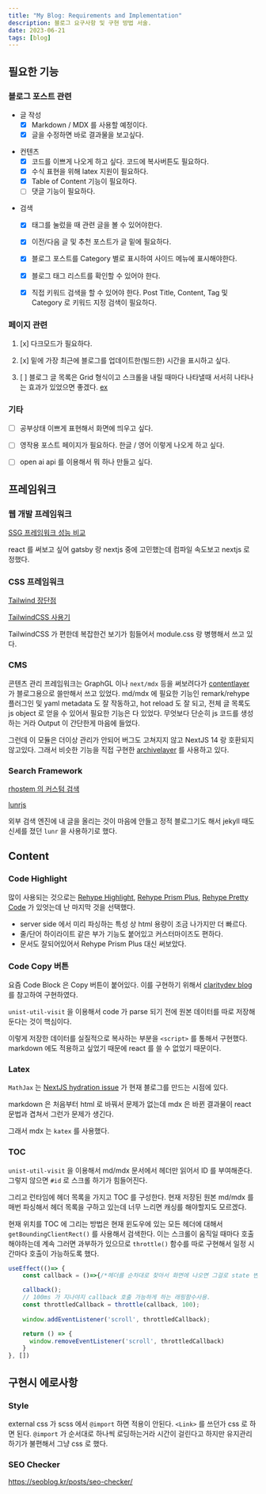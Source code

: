```yaml
---
title: "My Blog: Requirements and Implementation"
description: 블로그 요구사항 및 구현 방법 서술.
date: 2023-06-21
tags: [blog]
---
```


## 필요한 기능


### 블로그 포스트 관련

+ 글 작성
  + [x] Markdown / MDX 를 사용할 예정이다.
  + [x] 글을 수정하면 바로 결과물을 보고싶다.

- 컨텐츠
  - [x] 코드를 이쁘게 나오게 하고 싶다. 코드에 복사버튼도 필요하다.
  - [x] 수식 표현을 위해 latex 지원이 필요하다.
  - [x] Table of Content 기능이 필요하다.
  - [ ] 댓글 기능이 필요하다.

+ 검색
  + [x] 태그를 눌렀을 때 관련 글을 볼 수 있어야한다.
  + [x] 이전/다음 글 및 추천 포스트가 글 밑에 필요하다.
  + [x] 블로그 포스트를 Category 별로 표시하여 사이드 메뉴에 표시해야한다.
  + [x] 블로그 태그 리스트를 확인할 수 있어야 한다.
  + [x] 직접 키워드 검색을 할 수 있어야 한다. Post Title, Content, Tag 및 Category 로 키워드 지정 검색이 필요하다.



### 페이지 관련

1. [x] 다크모드가 필요하다.

2. [x] 밑에 가장 최근에 블로그를 업데이트한(빌드한) 시간을 표시하고 싶다. 

3. [ ] 블로그 글 목록은 Grid 형식이고 스크롤을 내릴 때마다 나타낼때 서서히 나타나는 효과가 있었으면 좋겠다. [ex](https://blog.itcode.dev/comments)



### 기타

+ [ ] 공부상태 이쁘게 표현해서 화면에 띄우고 싶다. 
+ [ ] 영작용 포스트 페이지가 필요하다. 한글 / 영어 이렇게 나오게 하고 싶다.
+ [ ] open ai api 를 이용해서 뭐 하나 만들고 싶다.




## 프레임워크

### 웹 개발 프레임워크

[SSG 프레임워크 성능 비교](https://css-tricks.com/comparing-static-site-generator-build-times/)

react 를 써보고 싶어 gatsby 랑 nextjs 중에 고민했는데 컴파일 속도보고 nextjs 로 정했다.


### CSS 프레임워크

[Tailwind 장단점](https://ykss.netlify.app/translation/the_pros_and_cons_of_tailwindcss/)

[TailwindCSS 사용기](https://fe-developers.kakaoent.com/2022/220303-tailwind-tips/)

TailwindCSS 가 편한데 복잡한건 보기가 힘들어서 module.css 랑 병행해서 쓰고 있다.


### CMS

콘텐츠 관리 프레임워크는 GraphGL 이나 ```next/mdx``` 등을 써보려다가 [contentlayer](https://www.contentlayer.dev/) 가 블로그용으로 쓸만해서 쓰고 있었다. md/mdx 에 필요한 기능인 remark/rehype 플러그인 및 yaml metadata 도 잘 작동하고, hot reload 도 잘 되고, 전체 글 목록도 js object 로 얻을 수 있어서 필요한 기능은 다 있었다. 무엇보다 단순히 js 코드를 생성하는 거라 Output 이 간단한게 마음에 들었다.

그런데 이 모듈은 더이상 관리가 안되어 버그도 고쳐지지 않고 NextJS 14 랑 호환되지 않고있다. 그래서 비슷한 기능을 직접 구현한 [archivelayer](https://www.npmjs.com/package/archivelayer) 를 사용하고 있다.


### Search Framework

[rhostem 의 커스텀 검색](https://blog.rhostem.com/posts/2018-08-23-blog-search)

[lunrjs](https://lunrjs.com/)

외부 검색 엔진에 내 글을 올리는 것이 마음에 안들고 정적 블로그기도 해서 jekyll 때도 신세를 졌던 ```lunr``` 을 사용하기로 했다.


## Content

### Code Highlight

많이 사용되는 것으로는
[Rehype Highlight](https://www.npmjs.com/package/rehype-highlight), 
[Rehype Prism Plus](https://www.npmjs.com/package/rehype-prism-plus), 
[Rehype Pretty Code](https://rehype-pretty-code.netlify.app/)
가 있엇는데 난 마지막 것을 선택했다.
+ server side 에서 미리 파싱하는 특성 상 html 용량이 조금 나가지만 더 빠르다.
+ 줄/단어 하이라이트 같은 부가 기능도 붙어있고 커스터마이즈도 편하다.
+ 문서도 잘되어있어서 Rehype Prism Plus 대신 써보았다. 

### Code Copy 버튼

요즘 Code Block 은 Copy 버튼이 붙어있다. 이를 구현하기 위해서 [claritydev blog](https://claritydev.net/blog/copy-to-clipboard-button-nextjs-mdx-rehype) 를 참고하여 구현하였다.

```unist-util-visit``` 을 이용해서 code 가 parse 되기 전에 원본 데이터를 따로 저장해둔다는 것이 핵심이다.

이렇게 저장한 데이터를 실질적으로 복사하는 부분을 ```<script>``` 를 통해서 구현했다. markdown 에도 적용하고 싶었기 때문에 react 를 쓸 수 없었기 때문이다.

### Latex

```MathJax``` 는 [NextJS hydration issue](https://github.com/remarkjs/remark-math/issues/80) 가 현재 블로그를 만드는 시점에 있다. 

markdown 은 처음부터 html 로 바꿔서 문제가 없는데 mdx 은 바뀐 결과물이 react 문법과 겹쳐서 그런가 문제가 생긴다.

그래서 mdx 는 ```katex``` 를 사용했다.



### TOC

```unist-util-visit``` 을 이용해서 md/mdx 문서에서 헤더만 읽어서 ID 를 부여해준다. 그렇지 않으면 ```#id``` 로 스크롤 하기가 힘들어진다.

그리고 런타임에 헤더 목록을 가지고 TOC 를 구성한다. 현재 저장된 원본 md/mdx 를 매번 파싱해서 헤더 목록을 구하고 있는데 너무 느리면 캐싱를 해야할지도 모르겠다.

현재 위치를 TOC 에 그리는 방법은 현재 윈도우에 있는 모든 헤더에 대해서 ```getBoundingClientRect()``` 를 사용해서 검색한다. 이는 스크롤이 움직일 때마다 호출해야하는데 계속 그러면 과부하가 있으므로 ```throttle()``` 함수를 따로 구현해서 일정 시간마다 호출이 가능하도록 했다.

```js
useEffect(()=> {
    const callback = ()=>{/*헤더를 순차대로 찾아서 화면에 나오면 그걸로 state 변경*/}

    callback();
    // 100ms 가 지나야지 callback 호출 가능하게 하는 래핑함수사용.
    const throttledCallback = throttle(callback, 100);
    
    window.addEventListener('scroll', throttledCallback);

    return () => {
      window.removeEventListener('scroll', throttledCallback)
    }
}, [])
```


## 구현시 에로사항

### Style

external css 가 scss 에서 ```@import``` 하면 적용이 안된다. ```<Link>``` 를 쓰던가 css 로 하면 된다. ```@import``` 가 순서대로 하나씩 로딩하는거라 시간이 걸린다고 하지만 유지관리 하기가 불편해서 그냥 css 로 했다.

### SEO Checker

https://seoblog.kr/posts/seo-checker/